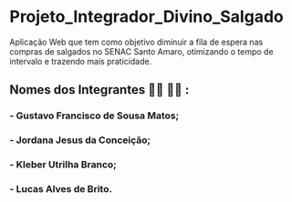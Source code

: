 # Projeto_Integrador_Divino_Salgado
Aplicação Web que tem como objetivo diminuir a fila de espera nas compras de salgados no SENAC Santo Amaro, otimizando o tempo de intervalo e trazendo mais praticidade.

## Nomes dos Integrantes 👨‍💻 👩‍💻 :
### - Gustavo Francisco de Sousa Matos;

### - Jordana Jesus da Conceição;

### - Kleber Utrilha Branco;

### - Lucas Alves de Brito.


